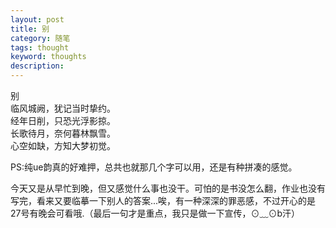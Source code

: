 ```yaml
---
layout: post
title: 别
category: 随笔
tags: thought
keyword: thoughts
description:
---
```

别  
临风城阙，犹记当时挚约。  
经年日削，只恐光浮影掠。  
长歌待月，奈何暮林飘雪。  
心空如缺，方知大梦初觉。  

PS:纯ue韵真的好难押，总共也就那几个字可以用，还是有种拼凑的感觉。

今天又是从早忙到晚，但又感觉什么事也没干。可怕的是书没怎么翻，作业也没有写完，看来又要临摹一下别人的答案...唉，有一种深深的罪恶感，不过开心的是27号有晚会可看哦.（最后一句才是重点，我只是做一下宣传，⊙﹏⊙b汗）